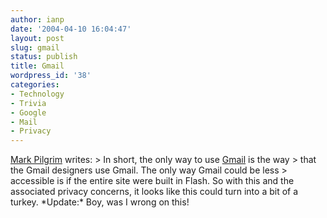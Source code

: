 ```yaml
---
author: ianp
date: '2004-04-10 16:04:47'
layout: post
slug: gmail
status: publish
title: Gmail
wordpress_id: '38'
categories:
- Technology
- Trivia
- Google
- Mail
- Privacy
---
```


[Mark Pilgrim](http://www.diveintomark.org "Dive into Mark") writes: \>
In short, the only way to use [Gmail](http://gmail.google.com) is the
way \> that the Gmail designers use Gmail. The only way Gmail could be
less \> accessible is if the entire site were built in Flash. So with
this and the associated privacy concerns, it looks like this could turn
into a bit of a turkey. \*Update:\* Boy, was I wrong on this!
